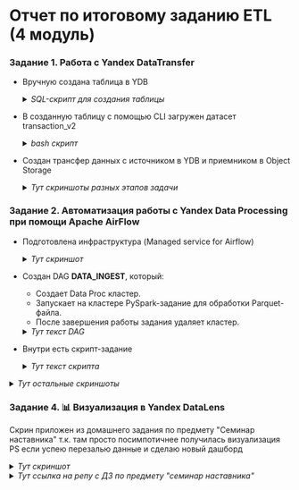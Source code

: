 # Отчет по итоговому заданию ETL (4 модуль)

### Задание 1. Работа с Yandex DataTransfer

- Вручную создана таблица в YDB
   <details>
    <summary><i>SQL-скрипт для создания таблицы</i></summary>

   ### sql-скрипт создания таблицы в YDB
    ```sql
    CREATE TABLE weather_data (
    location Utf8,
    date_time Timestamp,
    temperature_c Double,
    humidity_pct Double,
    precipitation_mm Double,
    wind_speed_kmh Double,
    PRIMARY KEY (location, date_time)
    );
    ```
  </details> 
  
- В созданную таблицу с помощью CLI загружен датасет transaction_v2
  <details>
    <summary><i>bash скрипт</i></summary>

    ### bash-скрипт загрузки датасета
    ```bash
    ydb --endpoint grpcs://ydb.serverless.yandexcloud.net:2135 \
    --database /ru-central1/b1gfhcse172450fifcje/etn3p0qk8go18m3m7lfs \
    --sa-key-file ~/authorized_key.json \
    import file csv \
    --path weather_data \
    --delimiter "," \
    --skip-rows 1 \
    --null-value "" \
    "$(pwd)/weather_data.csv"
     ```
  </details> 

- Создан трансфер данных с источником в YDB и приемником в Object Storage
      <details>
    	<summary><i>Тут скриншоты разных этапов задачи</i></summary>
	  - ![Скриншот](Task_1/datatransfer.PNG)
  
    - ![Скриншот](Task_1/datatransfer1.PNG)
  
  	- ![Скриншот](Task_1/datatransfer2.PNG)
 
  	- ![Скриншот](Task_1/file.PNG)
 
  	- ![Скриншот](Task_1/bash_скрипт.PNG)
  	 </details> 


### Задание 2. Автоматизация работы с Yandex Data Processing при помощи Apache AirFlow

- Подготовлена инфраструктура (Managed service for Airflow)
      <details>
    	<summary><i>Тут скриншот</i></summary>
	    	- ![Скриншот](Task_2/airflow.PNG)
  	 </details> 
    
- Создан DAG **DATA_INGEST**, который:
    - Создает Data Proc кластер.      
    - Запускает на кластере PySpark-задание для обработки Parquet-файла.
    - После завершения работы задания удаляет кластер.
  <details>
    	<summary><i>Тут текст DAG</i></summary>
  
	 ### Data-proc-DAG.py
  
	 ```python
	  import uuid
    import datetime
    from airflow import DAG
    from airflow.utils.trigger_rule import TriggerRule
    from airflow.providers.yandex.operators.yandexcloud_dataproc import (
    DataprocCreateClusterOperator,
    DataprocCreatePysparkJobOperator,
    DataprocDeleteClusterOperator,
    )

    # Данные вашей инфраструктуры
    YC_DP_AZ = 'ru-central1-a'
    YC_DP_SSH_PUBLIC_KEY = 'ssh-ed25519 AAAAC3NzaC1lZDI1NTE5AAAAICkmBqc3tcoxT2HR5ZJmIoc8s6JQA2QpXo0LieuQ0uQX'
    YC_DP_SUBNET_ID = 'e9ba04povek3lmtgcii4'
    YC_DP_SA_ID = 'ajedll5qllfivmvnm982'
    YC_DP_METASTORE_URI = '10.128.0.14'
    YC_BUCKET = 'databacket'

    # Настройки DAG
    with DAG(
          'DATA_INGEST',
          schedule_interval='@hourly',
          tags=['data-processing-and-airflow'],
          start_date=datetime.datetime.now(),
          max_active_runs=1,
          catchup=False
    ) as ingest_dag:
    # 1 этап: создание кластера Yandex Data Proc
    create_spark_cluster = DataprocCreateClusterOperator(
         task_id='dp-cluster-create-task',
         cluster_name=f'tmp-dp-{uuid.uuid4()}',
         cluster_description='Временный кластер для выполнения PySpark-задания под оркестрацией Managed Service for Apache Airflow™',
         ssh_public_keys=YC_DP_SSH_PUBLIC_KEY,
         service_account_id=YC_DP_SA_ID,
         subnet_id=YC_DP_SUBNET_ID,
         s3_bucket=YC_BUCKET,
         zone=YC_DP_AZ,
         cluster_image_version='2.1',
         masternode_resource_preset='s2.small',  # минимальный ресурсный пресет
         masternode_disk_type='network-hdd',
         masternode_disk_size=32,  # уменьшенный размер диска
         computenode_resource_preset='s2.small',  # уменьшенный ресурсный пресет
         computenode_disk_type='network-hdd',
         computenode_disk_size=32,  # уменьшенный размер диска
         computenode_count=1,  # уменьшенное количество узлов
         computenode_max_hosts_count=3,  # уменьшенное максимальное масштабирование
         services=['YARN', 'SPARK'],
         datanode_count=0,
         properties={
             'spark:spark.hive.metastore.uris': f'thrift://{YC_DP_METASTORE_URI}:9083',
         },
     )

    # 2 этап: запуск задания PySpark
    poke_spark_processing = DataprocCreatePysparkJobOperator(
         task_id='dp-cluster-pyspark-task',
         main_python_file_uri=f's3a://{YC_BUCKET}/scripts/clean-data.py',
     )

    # 3 этап: удаление кластера Yandex Data Processing
    delete_spark_cluster = DataprocDeleteClusterOperator(
         task_id='dp-cluster-delete-task',
         trigger_rule=TriggerRule.ALL_DONE,
     )

    # Формирование DAG из указанных выше этапов
    create_spark_cluster >> poke_spark_processing >> delete_spark_cluster
  	```
</details>

- Внутри есть скрипт-задание
  <details>
    <summary><i>Тут текст скрипта</i></summary>
  
	### clean-data.py
		  
	```python
 	from pyspark.sql import SparkSession
 	from pyspark.sql.functions import col, to_date
 	from pyspark.sql.types import IntegerType, StringType, BooleanType
 	from pyspark.sql.utils import AnalysisException
 	
 	
 	# === Spark session ===
 	spark = SparkSession.builder.appName("Parquet ETL with Logging to S3").getOrCreate()
 	
 	
 	# === Пути ===
 	source_path = "s3a://databacket/weather_data.csv"
 	target_path = "s3a://databacket/weather_data.parquet"
 	
 	try:
 	    print(f"Чтение данных из: {source_path}")
 	    df = spark.read.option("header", "true").option("inferSchema", "true").csv(source_path)
 	
 	    print("Схема исходных данных:")
 	    df.printSchema()
 	
 	    # Приведение типов + формат даты YYYYMMDD
 	    df = df.withColumn("location", col("location").cast(StringType())) \
 	           .withColumn("date_time", to_date(col("date_time").cast("string"), "yyyyMMdd")) \
 	           .withColumn("temperature_c", col("temperature_c").DoubleType())) \
 	           .withColumn("humidity_pct", col("humidity_pct").DoubleType())) \
 	           .withColumn("precipitation_mm", col("precipitation_mm").DoubleType())) \
 	           .withColumn("wind_speed_kmh", col("wind_speed_kmh").DoubleType())
 	
 	    print("Схема преобразованных данных:")
 	    df.printSchema()
 	
 	    # Удаление строк с пропущенными значениями
 	    df = df.na.drop()
 	
 	    print("Пример данных после преобразования:")
 	    df.show(5)
 	
 	    print(f"Запись в Parquet: {target_path}")
 	    df.write.mode("overwrite").parquet(target_path)
 	
 	    print("✅ Данные успешно сохранены в Parquet.")

 	except AnalysisException as ae:
 	    print("❌ Ошибка анализа:", ae)
 	except Exception as e:
 	    print("❌ Общая ошибка:", e)
 
 	spark.stop()
 	```
	
</details> 

  <details>
  	<summary><i>Тут остальные скриншоты</i></summary>
	
  - ![Скриншот](Task_2/dag.PNG)
	
  - ![Скриншот](Task_2/metastore.PNG)

  - ![Скриншот](Task_2/data_ingest.PNG)
  
  </details> 

  ### Задание 4. 📊 Визуализация в Yandex DataLens

  Скрин приложен из домашнего задания по предмету "Семинар наставника" т.к. там просто посимпотичнее получилась визуализация
  PS если успею перезалью данные и сделаю новый дашборд

  <details>
  	<summary><i>Тут скриншот</i></summary>
	
  - ![Скриншот](Task_4/Дашборд.PNG)
	 
  </details> 

  <details>
  	<summary><i>Тут ссылка на репу с ДЗ по предмету "семинар наставника"</i></summary>
	
    https://github.com/Narasslabone/hse_hw_ms
	 
  </details>
